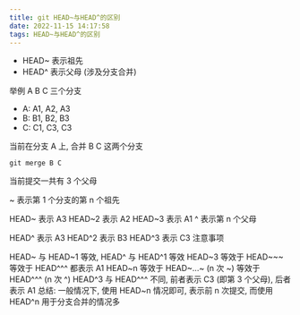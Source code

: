 ```yaml
---
title: git HEAD~与HEAD^的区别
date: 2022-11-15 14:17:58
tags: HEAD~与HEAD^的区别
---
```


- HEAD~ 表示祖先
- HEAD^ 表示父母 (涉及分支合并)

举例 A B C 三个分支

- A: A1, A2, A3
- B: B1, B2, B3
- C: C1, C3, C3

当前在分支 A 上, 合并 B C 这两个分支

```
git merge B C
```

当前提交一共有 3 个父母

~ 表示第 1 个分支的第 n 个祖先

HEAD~ 表示 A3
HEAD~2 表示 A2
HEAD~3 表示 A1
^ 表示第 n 个父母

HEAD^ 表示 A3
HEAD^2 表示 B3
HEAD^3 表示 C3
注意事项

HEAD~ 与 HEAD~1 等效, HEAD^ 与 HEAD^1 等效
HEAD~3 等效于 HEAD~~~ 等效于 HEAD^^^ 都表示 A1
HEAD~n 等效于 HEAD~...~ (n 次 ~) 等效于 HEAD^^^ (n 次 ^)
HEAD^3 与 HEAD^^^ 不同, 前者表示 C3 (即第 3 个父母), 后者表示 A1
总结:
一般情况下, 使用 HEAD~n 情况即可, 表示前 n 次提交, 而使用 HEAD^n 用于分支合并的情况多
